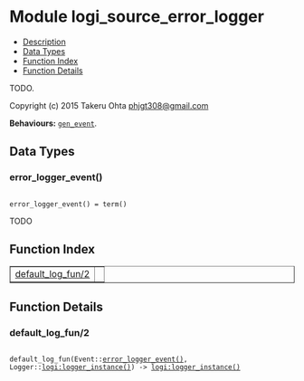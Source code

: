 

# Module logi_source_error_logger #
* [Description](#description)
* [Data Types](#types)
* [Function Index](#index)
* [Function Details](#functions)

TODO.

Copyright (c) 2015 Takeru Ohta <phjgt308@gmail.com>

__Behaviours:__ [`gen_event`](gen_event.md).

<a name="types"></a>

## Data Types ##




### <a name="type-error_logger_event">error_logger_event()</a> ###


<pre><code>
error_logger_event() = term()
</code></pre>

TODO

<a name="index"></a>

## Function Index ##


<table width="100%" border="1" cellspacing="0" cellpadding="2" summary="function index"><tr><td valign="top"><a href="#default_log_fun-2">default_log_fun/2</a></td><td></td></tr></table>


<a name="functions"></a>

## Function Details ##

<a name="default_log_fun-2"></a>

### default_log_fun/2 ###

<pre><code>
default_log_fun(Event::<a href="#type-error_logger_event">error_logger_event()</a>, Logger::<a href="logi.md#type-logger_instance">logi:logger_instance()</a>) -&gt; <a href="logi.md#type-logger_instance">logi:logger_instance()</a>
</code></pre>
<br />

